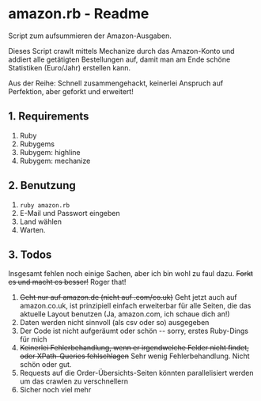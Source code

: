 # amazon.rb - Readme

Script zum aufsummieren der Amazon-Ausgaben.

Dieses Script crawlt mittels Mechanize durch das Amazon-Konto und addiert alle getätigten Bestellungen auf, damit man am Ende schöne Statistiken (Euro/Jahr) erstellen kann.

Aus der Reihe: Schnell zusammengehackt, keinerlei Anspruch auf Perfektion, aber geforkt und erweitert!

## 1. Requirements
1. Ruby
2. Rubygems
3. Rubygem: highline
4. Rubygem: mechanize

## 2. Benutzung

1. `ruby amazon.rb`
2. E-Mail und Passwort eingeben
3. Land wählen
4. Warten.

## 3. Todos

Insgesamt fehlen noch einige Sachen, aber ich bin wohl zu faul dazu. <del>Forkt es und macht es besser!</del>
Roger that!

1. <del>Geht nur auf amazon.de (nicht auf .com/co.uk)</del> Geht jetzt auch auf amazon.co.uk, ist prinzipiell einfach erweiterbar für alle Seiten, die das aktuelle Layout benutzen (Ja, amazon.com, ich schaue dich an!)
2. Daten werden nicht sinnvoll (als csv oder so) ausgegeben
3. Der Code ist nicht aufgeräumt oder schön -- sorry, erstes Ruby-Dings für mich
4. <del>Keinerlei Fehlerbehandlung, wenn er irgendwelche Felder nicht findet, oder XPath-Queries fehlschlagen</del> Sehr wenig Fehlerbehandlung. Nicht schön oder gut.
5. Requests auf die Order-Übersichts-Seiten könnten parallelisiert werden um das crawlen zu verschnellern
6. Sicher noch viel mehr
